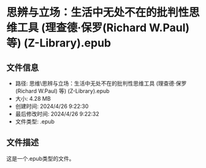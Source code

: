 ﻿# 思辨与立场：生活中无处不在的批判性思维工具 (理查德·保罗(Richard W.Paul)  等) (Z-Library).epub

## 文件信息
- 路径: 思维\思辨与立场：生活中无处不在的批判性思维工具 (理查德·保罗(Richard W.Paul)  等) (Z-Library).epub
- 大小: 4.28 MB
- 创建时间: 2024/4/26 9:22:30
- 最后修改时间: 2024/4/26 9:22:32
- 文件类型: .epub

## 文件描述
这是一个.epub类型的文件。

